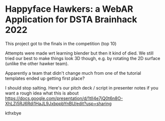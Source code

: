 # Happyface Hawkers: a WebAR Application for DSTA Brainhack 2022

This project got to the finals in the competition (top 10)

Attempts were made wrt learning blender but then it kind of died. We still tried our best to make things look 3D though, e.g. by rotating the 2D surface (unlike the other hawker team).

Apparently a team that didn't change much from one of the tutorial templates ended up getting first place?

I should stop salting. Here's our pitch deck / script in presenter notes if you want a rough idea what this is about https://docs.google.com/presentation/d/1tII4e7jQ0t6n8O-XhLZj5RJ6Rdi1HaJL9JxbppbYnBU/edit?usp=sharing

kthxbye
